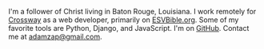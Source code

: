 I'm a follower of Christ living in Baton Rouge, Louisiana. I work remotely for
[Crossway] as a web developer, primarily on [ESVBible.org]. Some of my favorite
tools are Python, Django, and JavaScript. I'm on [GitHub]. Contact me at
[adamzap@gmail.com].

[The Ring Community Church]: http://www.ringcommunity.org/
[Crossway]: https://www.crossway.org/
[ESVBible.org]: http://www.esvbible.org/John+1/
[GitHub]: https://github.com/adamzap/
[adamzap@gmail.com]: adamzap@gmail.com
